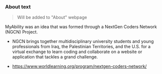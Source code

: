 ### About text 
> Will be added to "About" webpage


MyAbility was an idea that was formed through a NextGen Coders Network (NGCN) Project.

* NGCN brings together multidisciplinary university students and young professionals from Iraq, the Palestinian Territories, and the U.S. for a virtual exchange to learn coding and collaborate on a website or application that tackles a grand challenge.

* https://www.worldlearning.org/program/nextgen-coders-network/
